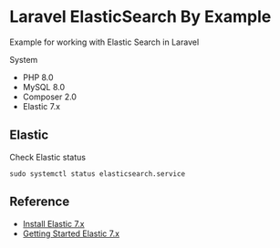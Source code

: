 # Laravel ElasticSearch By Example

Example for working with Elastic Search in Laravel

System

- PHP 8.0
- MySQL 8.0
- Composer 2.0
- Elastic 7.x

## Elastic

Check Elastic status

```shell
sudo systemctl status elasticsearch.service
```

## Reference

- [Install Elastic 7.x](https://www.elastic.co/guide/en/elasticsearch/reference/7.17/install-elasticsearch.html)
- [Getting Started Elastic 7.x](https://www.elastic.co/guide/en/elasticsearch/reference/7.17/getting-started.html)

